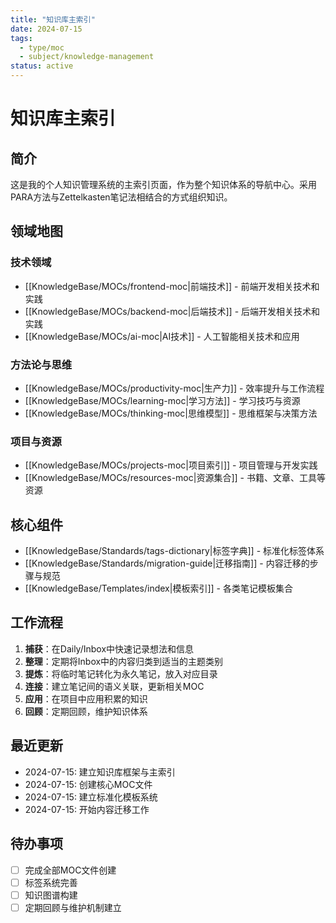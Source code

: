 ```yaml
---
title: "知识库主索引"
date: 2024-07-15
tags: 
  - type/moc
  - subject/knowledge-management
status: active
---
```


# 知识库主索引

## 简介

这是我的个人知识管理系统的主索引页面，作为整个知识体系的导航中心。采用PARA方法与Zettelkasten笔记法相结合的方式组织知识。

## 领域地图

### 技术领域

- [[KnowledgeBase/MOCs/frontend-moc|前端技术]] - 前端开发相关技术和实践
- [[KnowledgeBase/MOCs/backend-moc|后端技术]] - 后端开发相关技术和实践
- [[KnowledgeBase/MOCs/ai-moc|AI技术]] - 人工智能相关技术和应用

### 方法论与思维

- [[KnowledgeBase/MOCs/productivity-moc|生产力]] - 效率提升与工作流程
- [[KnowledgeBase/MOCs/learning-moc|学习方法]] - 学习技巧与资源
- [[KnowledgeBase/MOCs/thinking-moc|思维模型]] - 思维框架与决策方法

### 项目与资源

- [[KnowledgeBase/MOCs/projects-moc|项目索引]] - 项目管理与开发实践
- [[KnowledgeBase/MOCs/resources-moc|资源集合]] - 书籍、文章、工具等资源

## 核心组件

- [[KnowledgeBase/Standards/tags-dictionary|标签字典]] - 标准化标签体系
- [[KnowledgeBase/Standards/migration-guide|迁移指南]] - 内容迁移的步骤与规范
- [[KnowledgeBase/Templates/index|模板索引]] - 各类笔记模板集合

## 工作流程

1. **捕获**：在Daily/Inbox中快速记录想法和信息
2. **整理**：定期将Inbox中的内容归类到适当的主题类别
3. **提炼**：将临时笔记转化为永久笔记，放入对应目录
4. **连接**：建立笔记间的语义关联，更新相关MOC
5. **应用**：在项目中应用积累的知识
6. **回顾**：定期回顾，维护知识体系

## 最近更新

- 2024-07-15: 建立知识库框架与主索引
- 2024-07-15: 创建核心MOC文件
- 2024-07-15: 建立标准化模板系统
- 2024-07-15: 开始内容迁移工作

## 待办事项

- [ ] 完成全部MOC文件创建
- [ ] 标签系统完善
- [ ] 知识图谱构建
- [ ] 定期回顾与维护机制建立 